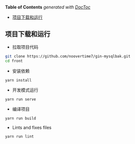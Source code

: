 <!-- START doctoc generated TOC please keep comment here to allow auto update -->
<!-- DON'T EDIT THIS SECTION, INSTEAD RE-RUN doctoc TO UPDATE -->
**Table of Contents**  *generated with [DocToc](https://github.com/thlorenz/doctoc)*

- [项目下载和运行](#%E9%A1%B9%E7%9B%AE%E4%B8%8B%E8%BD%BD%E5%92%8C%E8%BF%90%E8%A1%8C)

<!-- END doctoc generated TOC please keep comment here to allow auto update -->

项目下载和运行
----

- 拉取项目代码
```bash
git clone https://github.com/noovertime7/gin-mysqlbak.git
cd front
```

- 安装依赖
```
yarn install
```

- 开发模式运行
```
yarn run serve
```

- 编译项目
```
yarn run build
```

- Lints and fixes files
```
yarn run lint
```
